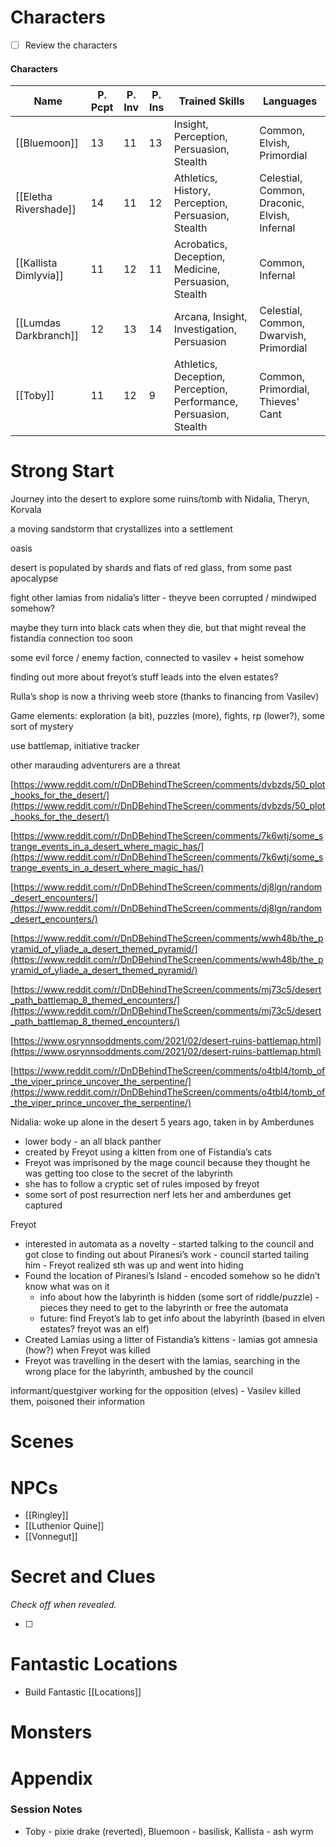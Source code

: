 # Characters

- [ ] Review the characters

#### Characters

|Name|P. Pcpt|P. Inv|P. Ins|Trained Skills|Languages|
|---|---|---|---|---|---|
|[[Bluemoon]]|13|11|13|Insight, Perception, Persuasion, Stealth|Common, Elvish, Primordial|
|[[Eletha Rivershade]]|14|11|12|Athletics, History, Perception, Persuasion, Stealth|Celestial, Common, Draconic, Elvish, Infernal|
|[[Kallista Dimlyvia]]|11|12|11|Acrobatics, Deception, Medicine, Persuasion, Stealth|Common, Infernal|
|[[Lumdas Darkbranch]]|12|13|14|Arcana, Insight, Investigation, Persuasion|Celestial, Common, Dwarvish, Primordial|
|[[Toby]]|11|12|9|Athletics, Deception, Perception, Performance, Persuasion, Stealth|Common, Primordial, Thieves' Cant|

  
  

# Strong Start

Journey into the desert to explore some ruins/tomb with Nidalia, Theryn, Korvala

a moving sandstorm that crystallizes into a settlement

oasis

desert is populated by shards and flats of red glass, from some past apocalypse

fight other lamias from nidalia’s litter - theyve been corrupted / mindwiped somehow?

maybe they turn into black cats when they die, but that might reveal the fistandia connection too soon

some evil force / enemy faction, connected to vasilev + heist somehow

finding out more about freyot’s stuff leads into the elven estates?

Rulla’s shop is now a thriving weeb store (thanks to financing from Vasilev)

Game elements: exploration (a bit), puzzles (more), fights, rp (lower?), some sort of mystery

use battlemap, initiative tracker

other marauding adventurers are a threat

[https://www.reddit.com/r/DnDBehindTheScreen/comments/dvbzds/50_plot_hooks_for_the_desert/](https://www.reddit.com/r/DnDBehindTheScreen/comments/dvbzds/50_plot_hooks_for_the_desert/)

[https://www.reddit.com/r/DnDBehindTheScreen/comments/7k6wtj/some_strange_events_in_a_desert_where_magic_has/](https://www.reddit.com/r/DnDBehindTheScreen/comments/7k6wtj/some_strange_events_in_a_desert_where_magic_has/)

[https://www.reddit.com/r/DnDBehindTheScreen/comments/dj8lgn/random_desert_encounters/](https://www.reddit.com/r/DnDBehindTheScreen/comments/dj8lgn/random_desert_encounters/)

[https://www.reddit.com/r/DnDBehindTheScreen/comments/wwh48b/the_pyramid_of_yliade_a_desert_themed_pyramid/](https://www.reddit.com/r/DnDBehindTheScreen/comments/wwh48b/the_pyramid_of_yliade_a_desert_themed_pyramid/)

[https://www.reddit.com/r/DnDBehindTheScreen/comments/mj73c5/desert_path_battlemap_8_themed_encounters/](https://www.reddit.com/r/DnDBehindTheScreen/comments/mj73c5/desert_path_battlemap_8_themed_encounters/)

[https://www.osrynnsoddments.com/2021/02/desert-ruins-battlemap.html](https://www.osrynnsoddments.com/2021/02/desert-ruins-battlemap.html)

[https://www.reddit.com/r/DnDBehindTheScreen/comments/o4tbl4/tomb_of_the_viper_prince_uncover_the_serpentine/](https://www.reddit.com/r/DnDBehindTheScreen/comments/o4tbl4/tomb_of_the_viper_prince_uncover_the_serpentine/)

  

Nidalia: woke up alone in the desert 5 years ago, taken in by Amberdunes

- lower body - an all black panther
- created by Freyot using a kitten from one of Fistandia’s cats
- Freyot was imprisoned by the mage council because they thought he was getting too close to the secret of the labyrinth
- she has to follow a cryptic set of rules imposed by freyot
- some sort of post resurrection nerf lets her and amberdunes get captured

Freyot

- interested in automata as a novelty - started talking to the council and got close to finding out about Piranesi’s work - council started tailing him - Freyot realized sth was up and went into hiding
- Found the location of Piranesi’s Island - encoded somehow so he didn’t know what was on it
    - info about how the labyrinth is hidden (some sort of riddle/puzzle) - pieces they need to get to the labyrinth or free the automata
    - future: find Freyot’s lab to get info about the labyrinth (based in elven estates? freyot was an elf)
- Created Lamias using a litter of Fistandia’s kittens - lamias got amnesia (how?) when Freyot was killed
- Freyot was travelling in the desert with the lamias, searching in the wrong place for the labyrinth, ambushed by the council

  

informant/questgiver working for the opposition (elves) - Vasilev killed them, poisoned their information

# Scenes

# NPCs


- [[Ringley]]
- [[Luthenior Quine]]
- [[Vonnegut]]

# Secret and Clues

_Check off when revealed._

- [ ]

# Fantastic Locations

- Build Fantastic [[Locations]]

# Monsters

# Appendix

### Session Notes

- Toby - pixie drake (reverted), Bluemoon - basilisk, Kallista - ash wyrm